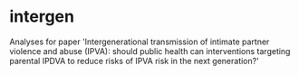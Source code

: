 # intergen
Analyses for paper 'Intergenerational  transmission of intimate partner violence and abuse (IPVA): should public health can interventions targeting parental IPDVA to reduce risks of IPVA risk in the next generation?'
